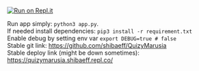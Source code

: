 [![Run on Repl.it](https://repl.it/badge/github/shibaeff/QuizyMarusia)](https://repl.it/github/shibaeff/QuizyMarusia)

Run app simply:
``python3 app.py``.<br>
If needed install dependencies:
`pip3 install -r requirement.txt` <br>
Enable debug by setting env var `export DEBUG=true # false` <br>
Stable git link: https://github.com/shibaeff/QuizyMarusia <br>
Stable deploy link (might be down sometimes): https://quizymarusia.shibaeff.repl.co/